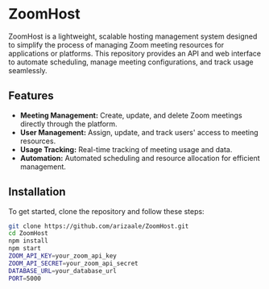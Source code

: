 # ZoomHost

ZoomHost is a lightweight, scalable hosting management system designed to simplify the process of managing Zoom meeting resources for applications or platforms. This repository provides an API and web interface to automate scheduling, manage meeting configurations, and track usage seamlessly.

## Features

- **Meeting Management:** Create, update, and delete Zoom meetings directly through the platform.
- **User Management:** Assign, update, and track users' access to meeting resources.
- **Usage Tracking:** Real-time tracking of meeting usage and data.
- **Automation:** Automated scheduling and resource allocation for efficient management.

## Installation

To get started, clone the repository and follow these steps:

```bash
git clone https://github.com/arizaale/ZoomHost.git
cd ZoomHost
npm install
npm start
ZOOM_API_KEY=your_zoom_api_key
ZOOM_API_SECRET=your_zoom_api_secret
DATABASE_URL=your_database_url
PORT=5000
